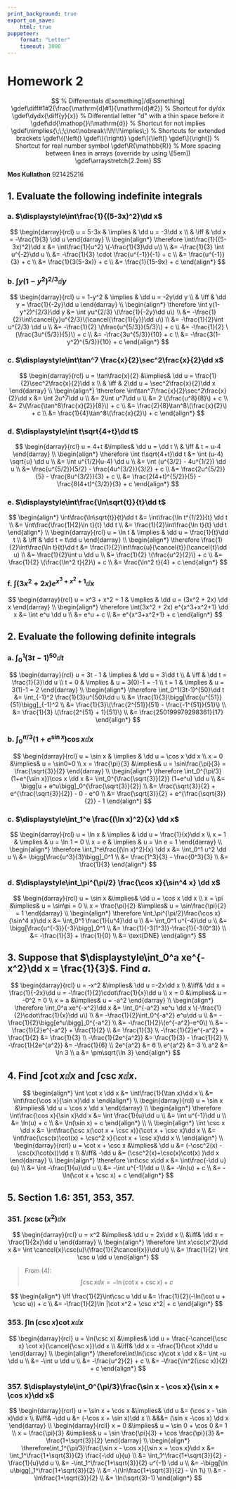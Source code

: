 ```yaml
---
print_background: true
export_on_save:
    html: true
puppeteer:
    format: "Letter"
    timeout: 3000
---
```


# Homework 2

$$
    % Differentials d[something]/d[something]
    \gdef\diff#1#2{\frac{\mathrm{d}#1}{\mathrm{d}#2}}
    % Shortcut for dy/dx
    \gdef\dydx{\diff{y}{x}}
    % Differential letter "d" with a thin space before it
    \gdef\dd{\mathop{}\!\mathrm{d}}
    % Shortcut for not implies
    \gdef\nimplies{\;\;\;\not\nobreak\!\!\!\!\implies\;}
    % Shortcuts for extended brackets
    \gdef\({\left(} \gdef\){\right)}
    \gdef\[{\left[} \gdef\]{\right]}
    % Shortcut for real number symbol
    \gdef\R{\mathbb{R}}
    % More spacing between lines in arrays (override by using \[5em])
    \gdef\arraystretch{2.2em}
$$

**Mos Kullathon**
921425216

## 1. Evaluate the following indefinite integrals

### a. $\displaystyle\int\frac{1}{(5-3x)^2}\dd x$

$$
\begin{darray}{rcl}
    u = 5-3x & \implies & \dd u = -3\dd x
    \\
    & \iff & \dd x = -\frac{1}{3} \dd u
\end{darray}
\\
\begin{align*}
    \therefore \int\frac{1}{(5-3x)^2}\dd x &= \int\frac{1}{u^2} \(-\frac{1}{3}\dd u\)
    \\
    &= -\frac{1}{3} \int u^{-2}\dd u
    \\
    &= -\frac{1}{3} \cdot \frac{u^{-1}}{-1} + c
    \\
    &= \frac{u^{-1}}{3} + c
    \\
    &= \frac{1}{3(5-3x)} + c
    \\
    &= \frac{1}{15-9x} + c
\end{align*}
$$

### b. $\displaystyle\int y(1-y^2)^{2/3}\dd y$

$$
\begin{darray}{rcl}
    u = 1-y^2 & \implies & \dd u = -2y\dd y
    \\
    & \iff & \dd y = \frac{1}{-2y}\dd u
\end{darray}
\\
\begin{align*}
    \therefore \int y(1-y^2)^{2/3}\dd y &= \int yu^{2/3} \(\frac{1}{-2y}\dd u\)
    \\
    &= -\frac{1}{2}\int\cancel{y}u^{2/3}\(\cancel{\frac{1}{y}}\dd u\)
    \\
    &= -\frac{1}{2}\int u^{2/3} \dd u
    \\
    &= -\frac{1}{2} \(\frac{u^{5/3}}{5/3}\) + c
    \\
    &= -\frac{1}{2} \(\frac{3u^{5/3}}{5}\) + c
    \\
    &= -\frac{3u^{5/3}}{10} + c
    \\
    &= -\frac{3(1-y^2)^{5/3}}{10} + c
\end{align*}
$$

### c. $\displaystyle\int\tan^7 \frac{x}{2}\sec^2\frac{x}{2}\dd x$

$$
\begin{darray}{rcl}
    u = \tan\frac{x}{2} &\implies& \dd u = \frac{1}{2}\sec^2\frac{x}{2}\dd x
    \\
    & \iff & 2\dd u = \sec^2\frac{x}{2}\dd x
\end{darray}
\\
\begin{align*}
    \therefore \int\tan^7\frac{x}{2}\sec^2\frac{x}{2}\dd x &=
    \int 2u^7\dd u
    \\
    &= 2\int u^7\dd u
    \\
    &= 2 \(\frac{u^8}{8}\) + c
    \\
    &= 2\(\frac{\tan^8\frac{x}{2}}{8}\) + c
    \\
    &= \frac{2}{8}\tan^8\(\frac{x}{2}\) + c
    \\
    &= \frac{1}{4}\tan^8\(\frac{x}{2}\) + c
\end{align*}
$$

### d. $\displaystyle\int t\sqrt{4+t}\dd t$

$$
\begin{darray}{rcl}
    u = 4+t &\implies& \dd u = \dd t
    \\
    & \iff & t = u-4
\end{darray}
\\
\begin{align*}
    \therefore \int t\sqrt{4+t}\dd t &=
    \int (u-4) \sqrt{u} \dd u
    \\
    &= \int u^{1/2}(u-4) \dd u
    \\
    &= \int (u^{3/2} - 4u^{1/2}) \dd u
    \\
    &= \frac{u^{5/2}}{5/2} - \frac{4u^{3/2}}{3/2} + c
    \\
    &= \frac{2u^{5/2}}{5} - \frac{8u^{3/2}}{3} + c
    \\
    &= \frac{2(4+t)^{5/2}}{5} - \frac{8(4+t)^{3/2}}{3} + c
\end{align*}
$$

### e. $\displaystyle\int\frac{\ln\sqrt{t}}{t}\dd t$

$$
\begin{align*}
    \int\frac{\ln\sqrt{t}}{t}\dd t &= \int\frac{\ln t^{1/2}}{t} \dd t
    \\
    &= \int\frac{\frac{1}{2}\ln t}{t} \dd t
    \\
    &= \frac{1}{2}\int\frac{\ln t}{t} \dd t
\end{align*}
\\
\begin{darray}{rcl}
    u = \ln t & \implies & \dd u = \frac{1}{t}\dd t
    \\
    & \iff & \dd t = t\dd u
\end{darray}
\\
\begin{align*}
    \therefore \frac{1}{2}\int\frac{\ln t}{t}\dd t &= \frac{1}{2}\int\frac{u}{\cancel{t}}(\cancel{t}\dd u)
    \\
    &= \frac{1}{2}\int u \dd u
    \\
    &= \frac{1}{2} \(\frac{u^2}{2}\) + c
    \\
    &= \frac{1}{2} \(\frac{\ln^2 t}{2}\) + c
    \\
    &= \frac{\ln^2 t}{4} + c
\end{align*}
$$

### f. $\displaystyle\int(3x^2 + 2x) e^{x^3+x^2+1} \dd x$

$$
\begin{darray}{rcl}
    u = x^3 + x^2 + 1 & \implies & \dd u = (3x^2 + 2x) \dd x
\end{darray}
\\
\begin{align*}
    \therefore \int(3x^2 + 2x) e^{x^3+x^2+1} \dd x &= \int e^u \dd u
    \\
    &= e^u + c
    \\
    &= e^{x^3+x^2+1} + c
\end{align*}
$$

## 2. Evaluate the following definite integrals

### a. $\displaystyle\int_0^1 (3t-1)^{50} \dd t$

$$
\begin{darray}{rcl}
    u = 3t - 1 & \implies & \dd u = 3\dd t
    \\
    & \iff & \dd t = \frac{1}{3}\dd u
    \\
    t = 0 & \implies & u = 3(0)-1 = -1
    \\
    t = 1 & \implies & u = 3(1)-1 = 2
\end{darray}
\\
\begin{align*}
    \therefore \int_0^1(3t-1)^{50}\dd t &=
    \int_{-1}^2 \frac{1}{3}u^{50}\dd u
    \\
    &= \frac{1}{3}\bigg[\frac{u^{51}}{51}\bigg]_{-1}^2
    \\
    &= \frac{1}{3}\(\frac{2^{51}}{51} - \frac{-1^{51}}{51}\)
    \\
    &= \frac{1}{3} \(\frac{2^{51} + 1}{51}\)
    \\
    &= \frac{250199979298361}{17}
\end{align*}
$$

### b. $\displaystyle\int_0^{\pi/3} (1+e^{\sin x})\cos x \dd x$

$$
\begin{darray}{rcl}
    u = \sin x & \implies & \dd u = \cos x \dd x
    \\
    x = 0 &\implies& u = \sin0=0
    \\
    x = \frac{\pi}{3} &\implies& u = \sin\frac{\pi}{3} = \frac{\sqrt{3}}{2}
\end{darray}
\\
\begin{align*}
    \therefore \int_0^{\pi/3} (1+e^{\sin x})\cos x \dd x &=
    \int_0^{\frac{\sqrt{3}}{2}} (1+e^u) \dd u
    \\
    &= \bigg[u + e^u\bigg]_0^{\frac{\sqrt{3}}{2}}
    \\
    &= \frac{\sqrt{3}}{2} + e^{\frac{\sqrt{3}}{2}} - 0 - e^0
    \\
    &= \frac{\sqrt{3}}{2} + e^{\frac{\sqrt{3}}{2}} - 1
\end{align*}
$$

### c. $\displaystyle\int_1^e \frac{(\ln x)^2}{x} \dd x$

$$
\begin{darray}{rcl}
    u = \ln x & \implies & \dd u = \frac{1}{x}\dd x
    \\
    x = 1 & \implies & u = \ln 1 = 0
    \\
    x = e & \implies & u = \ln e = 1
\end{darray}
\\
\begin{align*}
    \therefore \int_1^e\frac{(\ln x)^2}{x} \dd x &=
    \int_0^1 u^2 \dd u
    \\
    &= \bigg[\frac{u^3}{3}\bigg]_0^1
    \\
    &= \frac{1^3}{3} - \frac{0^3}{3}
    \\
    &= \frac{1}{3}
\end{align*}
$$

### d. $\displaystyle\int_\pi^{\pi/2} \frac{\cos x}{\sin^4 x} \dd x$

$$
\begin{darray}{rcl}
    u = \sin x &\implies& \dd u = \cos x \dd x
    \\
    x = \pi &\implies& u = \sin\pi = 0
    \\
    x = \frac{\pi}{2} &\implies& u = \sin\frac{\pi}{2} = 1
\end{darray}
\\
\begin{align*}
    \therefore \int_\pi^{\pi/2}\frac{\cos x}{\sin^4 x}\dd x &=
    \int_0^1 \frac{1}{u^4}\dd u
    \\
    &= \int_0^1 u^{-4}\dd u
    \\
    &= \bigg[\frac{u^{-3}}{-3}\bigg]_0^1
    \\
    &= \frac{1}{-3(1^3)}-\frac{1}{-3(0^3)}
    \\
    &= -\frac{1}{3} + \frac{1}{0}
    \\
    &= \text{DNE}
\end{align*}
$$

## 3. Suppose that $\displaystyle\int_0^a xe^{-x^2}\dd x = \frac{1}{3}$. Find $a$.

$$
\begin{darray}{rcl}
    u = -x^2 &\implies& \dd u =-2x\dd x
    \\
    &\iff& \dd x = \frac{1}{-2x}\dd u = -\frac{1}{2}\cdot\frac{1}{x}\dd u
    \\
    x = 0 &\implies& u = -0^2 = 0
    \\
    x = a &\implies& u = -a^2
\end{darray}
\\
\begin{align*}
    \therefore \int_0^a xe^{-x^2}\dd x &=
    \int_0^{-a^2} xe^u \dd x \(-\frac{1}{2}\cdot\frac{1}{x}\dd u\)
    \\
    &= -\frac{1}{2}\int_0^{-a^2} e^u\dd u
    \\
    &= -\frac{1}{2}\bigg[e^u\bigg]_0^{-a^2}
    \\
    &= -\frac{1}{2}\(e^{-a^2}-e^0\)
    \\
    &= -\frac{1}{2}e^{-a^2} + \frac{1}{2}
    \\
    &= \frac{1}{3}
    \\
    -\frac{1}{2}e^{-a^2} + \frac{1}{2} &= \frac{1}{3}
    \\
    -\frac{1}{2e^{a^2}} &= \frac{1}{3} - \frac{1}{2}
    \\
    -\frac{1}{2e^{a^2}} &= -\frac{1}{6}
    \\
    2e^{a^2} &= 6
    \\
    e^{a^2} &= 3
    \\
    a^2 &= \ln 3
    \\
    a &= \pm\sqrt{\ln 3}
\end{align*}
$$

## 4. Find $\displaystyle\int\cot x\dd x$ and $\displaystyle\int\csc x \dd x$.

$$
\begin{align*}
    \int \cot x \dd x &= \int\frac{1}{\tan x}\dd x
    \\
    &= \int\frac{\cos x}{\sin x}\dd x
\end{align*}
\\
\begin{darray}{rcl}
    u = \sin x &\implies& \dd u = \cos x \dd x
\end{darray}
\\
\begin{align*}
    \therefore \int\frac{\cos x}{\sin x}\dd x &= \int \frac{1}{u}\dd u
    \\
    &= \int u^{-1}\dd u
    \\
    &= \ln(u) + c
    \\
    &= \ln(\sin x) + c
\end{align*}
\\
\\
\begin{align*}
    \int \csc x \dd x &= \int\frac{\csc x(\cot x + \csc x)}{\cot x + \csc x}\dd x
    \\
    &= \int\frac{\csc(x)\cot(x) + \csc^2 x}{\cot x + \csc x}\dd x
    \\
\end{align*}
\\
\begin{darray}{rcrl}
    u = \cot x + \csc x &\implies& \dd u &= (-\csc^2(x) - \csc(x)\cot(x))\dd x
    \\
    &\iff& -\dd u &= (\csc^2(x)+\csc(x)\cot(x) )\dd x
\end{darray}
\\
\begin{align*}
    \therefore \int\csc x\dd x
    &= \int\frac{-\dd u}{u}
    \\
    &= \int -\frac{1}{u}\dd u
    \\
    &= -\int u^{-1}\dd u
    \\
    &= -\ln(u) + c
    \\
    &= -\ln(\cot x + \csc x) + c
\end{align*}
$$

## 5. Section 1.6: 351, 353, 357.

### 351\. $\displaystyle\int x \csc(x^2)\dd x$

$$
\begin{darray}{rcl}
    u = x^2 &\implies& \dd u = 2x\dd x
    \\
    &\iff& \dd x = \frac{1}{2x}\dd u
\end{darray}
\\
\begin{align*}
    \therefore \int x\csc(x^2)\dd x &=
    \int \cancel{x}\csc(u)\(\frac{1}{2\cancel{x}}\dd u\)
    \\
    &= \frac{1}{2} \int \csc u \dd u
\end{align*}
$$

> From (4):
> $$
> \int\csc x\dd x = -\ln(\cot x + \csc x) + c
> $$

$$
\begin{align*}
    \iff \frac{1}{2}\int\csc u \dd u &= \frac{1}{2}(-\ln(\cot u + \csc u)) + c
    \\
    &= -\frac{1}{2}\ln |\cot x^2 + \csc x^2| + c
\end{align*}
$$

### 353\. $\displaystyle\int \ln(\csc x)\cot x \dd x$

$$
\begin{darray}{rcl}
    u = \ln(\csc x) &\implies& \dd u = \frac{-\cancel{\csc x} \cot x}{\cancel{\csc x}}\dd x
    \\
    &\iff& \dd x = -\frac{1}{\cot x}\dd u
\end{darray}
\\
\begin{align*}
    \therefore\int\ln(\csc x)\cot x \dd x &=
    \int -u \dd u
    \\
    &= -\int u \dd u
    \\
    &= -\frac{u^2}{2} + c
    \\
    &= -\frac{\ln^2(\csc x)}{2} + c
\end{align*}
$$

### 357\. $\displaystyle\int_0^{\pi/3}\frac{\sin x - \cos x}{\sin x + \cos x}\dd x$

$$
\begin{darray}{rcrl}
    u = \sin x + \cos x &\implies& \dd u &= (\cos x - \sin x)\dd x
    \\
    &\iff& -\dd u &= (-\cos x + \sin x)\dd x
    \\
    &&&= (\sin x -\cos x) \dd x
\end{darray}
\\
\begin{darray}{rcll}
    x = 0 &\implies& u = \sin 0 + \cos 0 &= 1
    \\
    x = \frac{\pi}{3} &\implies& u = \sin \frac{\pi}{3} + \cos \frac{\pi}{3} &= \frac{1+\sqrt{3}}{2}
\end{darray}
\\
\begin{align*}
    \therefore\int_1^{\pi/3}\frac{\sin x - \cos x}{\sin x + \cos x}\dd x
    &= \int_1^\frac{1+\sqrt{3}}{2} \frac{-\dd u}{u}
    \\
    &= \int_1^\frac{1+\sqrt{3}}{2} -\frac{1}{u}\dd u
    \\
    &= -\int_1^\frac{1+\sqrt{3}}{2} u^{-1} \dd u
    \\
    &= -\bigg[\ln u\bigg]_1^\frac{1+\sqrt{3}}{2}
    \\
    &= -\(\ln\frac{1+\sqrt{3}}{2} - \ln 1\)
    \\
    &= -\ln\frac{1+\sqrt{3}}{2}
    \\
    &= \ln(\sqrt{3}-1)
\end{align*}
$$
